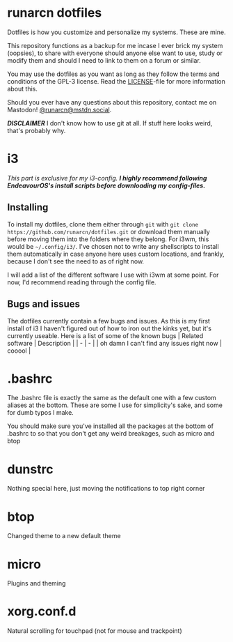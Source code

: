 # runarcn dotfiles
Dotfiles is how you customize and personalize my systems. These are mine. 

This repository functions as a backup for me incase I ever brick my system (oopsies), to share with everyone should anyone else want to use, study or modify them and should I need to link to them on a forum or similar.

You may use the dotfiles as you want as long as they follow the terms and conditions of the GPL-3 license. Read the [LICENSE](https://github.com/runarcn/dotfiles/blob/main/LICENSE)-file for more information about this.

Should you ever have any questions about this repository, contact me on Mastodon! [@runarcn@mstdn.social](https://mstdn.social/@runarcn).

***DISCLAIMER***
I don't know how to use git at all. If stuff here looks weird, that's probably why. 

# i3
_This part is exclusive for my i3-config. **I highly recommend following EndeavourOS's install scripts before downloading my config-files.**_

## Installing
To install my dotfiles, clone them either through `git` with `git clone https://github.com/runarcn/dotfiles.git` or download them manually before moving them into the folders where they belong. For i3wm, this would be `~/.config/i3/`. I've chosen not to write any shellscripts to install them automatically in case anyone here uses custom locations, and frankly, because I don't see the need to as of right now.

I will add a list of the different software I use with i3wm at some point. For now, I'd recommend reading through the config file. 

## Bugs and issues
The dotfiles currently contain a few bugs and issues. As this is my first install of i3 I haven't figured out of how to iron out the kinks yet, but it's currently useable. Here is a list of some of the known bugs
| Related software | Description |
| - | - |
| oh damn I can't find any issues right now | cooool |

# .bashrc
The .bashrc file is exactly the same as the default one with a few custom aliases at the bottom. These are some I use for simplicity's sake, and some for dumb typos I make.

You should make sure you've installed all the packages at the bottom of .bashrc to so that you don't get any weird breakages, such as micro and btop

# dunstrc
Nothing special here, just moving the notifications to top right corner

# btop
Changed theme to a new default theme

# micro
Plugins and theming

# xorg.conf.d
Natural scrolling for touchpad (not for mouse and trackpoint)

